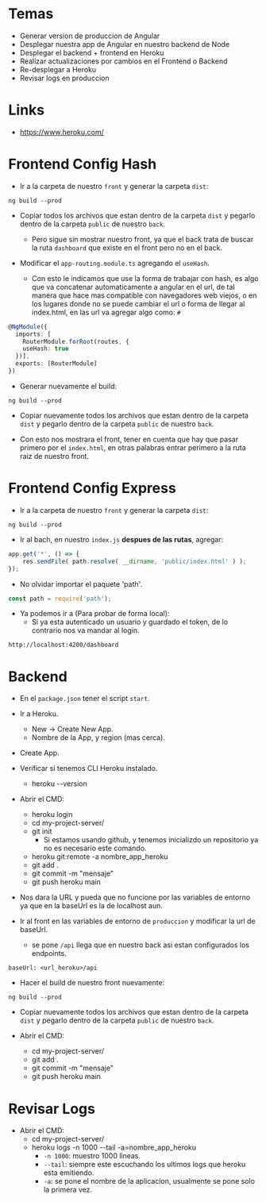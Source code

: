 # Temas

* Generar version de produccion de Angular
* Desplegar nuestra app de Angular en nuestro backend de Node
* Desplegar el backend + frontend en Heroku
* Realizar actualizaciones por cambios en el Frontend o Backend
* Re-desplegar a Heroku
* Revisar logs en produccion

# Links

* https://www.heroku.com/

# Frontend Config Hash

* Ir a la carpeta de nuestro ``front`` y generar la carpeta ``dist``:

```
ng build --prod
```

* Copiar todos los archivos que estan dentro de la carpeta ``dist`` y pegarlo dentro de la carpeta ``public`` de nuestro ``back``.

    * Pero sigue sin mostrar nuestro front, ya que el back trata de buscar la ruta ``dashboard`` que existe en el front pero no en el back.

* Modificar el ``app-routing.module.ts`` agregando el ``useHash``.

    * Con esto le indicamos que  use la forma de trabajar con hash, es algo que va concatenar automaticamente a angular en el url, de tal manera que hace mas compatible con navegadores web viejos, o en los lugares donde no se puede cambiar el url o forma de llegar al index.html, en las url va agregar algo como: ``#``

```typescript
@NgModule({
  imports: [
    RouterModule.forRoot(routes, {
    useHash: true
  })],
  exports: [RouterModule]
})
```

* Generar nuevamente el build:

```
ng build --prod
```

* Copiar nuevamente todos los archivos que estan dentro de la carpeta ``dist`` y pegarlo dentro de la carpeta ``public`` de nuestro ``back``.

* Con esto nos mostrara el front, tener en cuenta que hay que pasar primero por el ``index.html``, en otras palabras entrar perimero a la ruta raiz de nuestro front.

# Frontend Config Express

* Ir a la carpeta de nuestro ``front`` y generar la carpeta ``dist``:

```
ng build --prod
```

* Ir al bach, en nuestro ``index.js`` **despues de las rutas**, agregar:

```typescript
app.get('*', () => {
    res.sendFile( path.resolve( __dirname, 'public/index.html' ) );
});
```

* No olvidar importar el paquete 'path'.

```typescript
const path = require('path');
```

* Ya podemos ir a (Para probar de forma local):
    * Si ya esta autenticado un usuario y guardado el token, de lo contrario nos va mandar al login.

```
http://localhost:4200/dashboard
```

# Backend

* En el ``package.json`` tener el script ``start``.
* Ir a Heroku.
    * New -> Create New App.
    * Nombre de la App, y region (mas cerca).
* Create App.
* Verificar si tenemos CLI Heroku instalado.
    * heroku --version
* Abrir el CMD:
    * heroku login
    * cd my-project-server/
    * git init
        * Si estamos usando github, y tenemos inicializdo un repositorio ya no es necesario este comando.
    * heroku git:remote -a nombre_app_heroku
    * git add .
    * git commit -m "mensaje" 
    * git push heroku main

* Nos dara la URL y pueda que no funcione por las variables de entorno ya que en la baseUrl es la de localhost aun.
* Ir al front en las variables de entorno de ``produccion`` y modificar la url de baseUrl.
    * se pone ``/api`` llega que en nuestro back asi estan configurados los endpoints.

```
baseUrl: <url_heroku>/api
```

* Hacer el build de nuestro front nuevamente:

```
ng build --prod
```

* Copiar nuevamente todos los archivos que estan dentro de la carpeta ``dist`` y pegarlo dentro de la carpeta ``public`` de nuestro ``back``.

* Abrir el CMD:
    * cd my-project-server/
    * git add .
    * git commit -m "mensaje" 
    * git push heroku main

# Revisar Logs

* Abrir el CMD:
    * cd my-project-server/
    * heroku logs -n 1000 --tail -a=nombre_app_heroku
        * ``-n 1000``: muestro 1000 lineas.
        * ``--tail``: siempre este escuchando los ultimos logs que heroku esta emitiendo.
        * ``-a``: se pone el nombre de la aplicacion, usualmente se pone solo  la primera vez.
